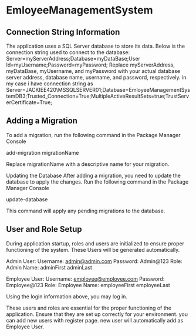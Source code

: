 # EmloyeeManagementSystem

## Connection String Information

The application uses a SQL Server database to store its data. Below is the connection string used to connect to the database:
Server=myServerAddress;Database=myDataBase;User Id=myUsername;Password=myPassword;
Replace myServerAddress, myDataBase, myUsername, and myPassword with your actual database server address, database name, username, and password, respectively.
in my case i have connection string as
Server=JACKIEE420\MSSQLSERVER01;Database=EmloyeeManagementSystemDB3;Trusted_Connection=True;MultipleActiveResultSets=true;TrustServerCertificate=True;

## Adding a Migration

To add a migration, run the following command in the Package Manager Console

add-migration migrationName

Replace migrationName with a descriptive name for your migration.

Updating the Database
After adding a migration, you need to update the database to apply the changes. Run the following command in the Package Manager Console

update-database

This command will apply any pending migrations to the database.


## User and Role Setup

During application startup, roles and users are initialized to ensure proper functioning of the system.
These Users will be generated automatically.

Admin User:
Username: admin@admin.com
Password: Admin@123
Role: Admin
Name: adminFirst adminLast

Employee User:
Username: employee@employee.com
Password: Employee@123
Role: Employee
Name: employeeFirst employeeLast

Using the login information above, you may log in.

These users and roles are essential for the proper functioning of the application. Ensure that they are set up correctly for your environment.
you can add new users with register page.
new user will automatically add as Employee User.
